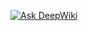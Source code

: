 [![Ask DeepWiki](https://deepwiki.com/badge.svg)](https://deepwiki.com/FelipeNorambuena/perfulandia)
